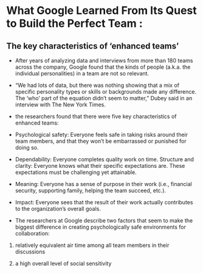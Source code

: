
# What Google Learned From Its Quest to Build the Perfect Team :

## The key characteristics of ‘enhanced teams’
* After years of analyzing data and interviews from more than 180 teams across the company, Google found that the kinds of people (a.k.a. the individual personalities) in a team are not so relevant.

* “We had lots of data, but there was nothing showing that a mix of specific personality types or skills or backgrounds made any difference. The ‘who’ part of the equation didn’t seem to matter,” Dubey said in an interview with The New York Times.

* the researchers found that there were five key characteristics of enhanced teams:

- Psychological safety: Everyone feels safe in taking risks around their team members, and that they won’t be embarrassed or punished for doing so.
- Dependability: Everyone completes quality work on time.
Structure and clarity: Everyone knows what their specific expectations are. These expectations must be challenging yet attainable.

- Meaning: Everyone has a sense of purpose in their work (i.e., financial security, supporting family, helping the team succeed, etc.).

- Impact: Everyone sees that the result of their work actually contributes to the organization’s overall goals.

* The researchers at Google describe two factors that seem to make the biggest difference in creating psychologically safe environments for collaboration: 

1. relatively equivalent air time among all team members in their discussions

2. a high overall level of social sensitivity 
